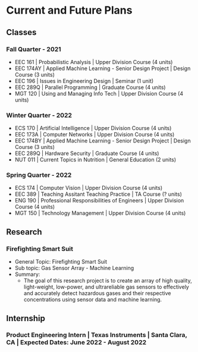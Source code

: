 # Current and Future Plans

## Classes
### Fall Quarter - 2021
- EEC 161 | Probabilistic Analysis | Upper Division Course (4 units)
- EEC 174AY | Applied Machine Learning - Senior Design Project | Design Course (3 units)
- EEC 196 | Issues in Engineering Design | Seminar (1 unit)
- EEC 289Q | Parallel Programming | Graduate Course (4 units)
- MGT 120 | Using and Managing Info Tech | Upper Division Course (4 units)

### Winter Quarter - 2022
- ECS 170 | Artificial Intelligence | Upper Division Course (4 units)
- EEC 173A | Computer Networks | Upper Division Course (4 units)
- EEC 174BY | Applied Machine Learning - Senior Design Project | Design Course (3 units)
- EEC 289Q | Hardware Security | Graduate Course (4 units)
- NUT 011 | Current Topics in Nutrition | General Education (2 units)

### Spring Quarter - 2022
- ECS 174 | Computer Vision | Upper Division Course (4 units)
- EEC 389 | Teaching Assitant Teaching Practice | TA Course (? units)
- ENG 190 | Professional Responsibilities of Engineers | Upper Division Course (4 units)
- MGT 150 | Technology Management | Upper Division Course (4 units)

## Research
### Firefighting Smart Suit 
- General Topic: Firefighting Smart Suit
- Sub topic: Gas Sensor Array - Machine Learning
- Summary:
  - The goal of this research project is to create an array of high quality, light-weight, low-power, and ultrareliable gas sensors to effectively and accurately detect hazardous gases and their respective concentrations using sensor data and machine learning.   

## Internship
### Product Engineering Intern | Texas Instruments | Santa Clara, CA | Expected Dates: June 2022 - August 2022
